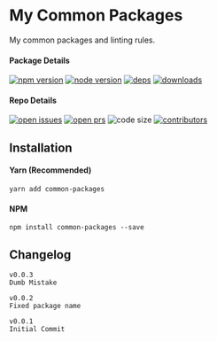 # My Common Packages
My common packages and linting rules.

#### Package Details

[![npm version][npm-img]][npm-url]
[![node version][node-img]][node-url]
[![deps][deps-img]][deps-url]
[![downloads][downloads-img]][downloads-url]

#### Repo Details

[![open issues][issues-img]][issues-url]
[![open prs][pr-img]][pr-url]
![code size][code-size-img]
[![contributors][contributor-img]][contributor-url]

## Installation

#### Yarn (Recommended)
```
yarn add common-packages
```

#### NPM
```
npm install common-packages --save
```

## Changelog
```
v0.0.3
Dumb Mistake

v0.0.2
Fixed package name

v0.0.1
Initial Commit
```

[contributor-img]: https://img.shields.io/github/contributors/sultangillani/common-packages.svg?style=flat-square&maxAge=86400
[contributor-url]: https://github.com/SultanSGillani/common-packages/graphs/contributors
[deps-img]: https://img.shields.io/david/SultanSGillani/common-packages.svg?style=flat-square&maxAge=86400
[deps-url]: https://david-dm.org/SultanSGillani/common-packages
[downloads-img]: https://img.shields.io/npm/dm/common-packages.svg?style=flat-square&maxAge=86400
[downloads-url]: https://npmcharts.com/compare/common-packages?minimal=true
[issues-img]: https://img.shields.io/github/issues/SultanSGillani/common-packages.svg?style=flat-square&maxAge=86400
[issues-url]: https://github.com/SultanSGillani/common-packages/issues
[node-img]: https://img.shields.io/node/v/common-packages.svg?style=flat-square&maxAge=86400
[node-url]: https://nodejs.org/en/
[npm-img]: https://img.shields.io/npm/v/common-packages.svg?style=flat-square&maxAge=86400
[npm-url]: https://www.npmjs.com/package/common-packages
[pr-img]: https://img.shields.io/github/issues-pr/SultanSGillani/common-packages.svg?style=flat-square&maxAge=86400
[pr-url]: https://github.com/SultanSGillani/common-packages/pulls
[code-size-img]: https://img.shields.io/github/languages/code-size/SultanSGillani/common-packages.svg?style=flat-square&maxAge=86400
